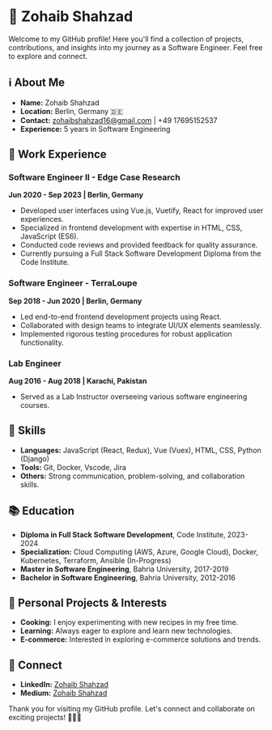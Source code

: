# 👋 Zohaib Shahzad

Welcome to my GitHub profile! Here you'll find a collection of projects, contributions, and insights into my journey as a Software Engineer. Feel free to explore and connect.

## ℹ️ About Me

- **Name:** Zohaib Shahzad
- **Location:** Berlin, Germany 🇩🇪
- **Contact:** zohaibshahzad16@gmail.com | +49 17695152537
- **Experience:** 5 years in Software Engineering

## 💼 Work Experience

### Software Engineer II - Edge Case Research
**Jun 2020 - Sep 2023 | Berlin, Germany**
- Developed user interfaces using Vue.js, Vuetify, React for improved user experiences.
- Specialized in frontend development with expertise in HTML, CSS, JavaScript (ES6).
- Conducted code reviews and provided feedback for quality assurance.
- Currently pursuing a Full Stack Software Development Diploma from the Code Institute.

### Software Engineer - TerraLoupe
**Sep 2018 - Jun 2020 | Berlin, Germany**
- Led end-to-end frontend development projects using React.
- Collaborated with design teams to integrate UI/UX elements seamlessly.
- Implemented rigorous testing procedures for robust application functionality.

### Lab Engineer
**Aug 2016 - Aug 2018 | Karachi, Pakistan**
- Served as a Lab Instructor overseeing various software engineering courses.

## 🚀 Skills

- **Languages:** JavaScript (React, Redux), Vue (Vuex), HTML, CSS, Python (Django)
- **Tools:** Git, Docker, Vscode, Jira
- **Others:** Strong communication, problem-solving, and collaboration skills.


## 📚 Education

- **Diploma in Full Stack Software Development**, Code Institute, 2023-2024
- **Specialization:** Cloud Computing (AWS, Azure, Google Cloud), Docker, Kubernetes, Terraform, Ansible (In-Progress)
- **Master in Software Engineering**, Bahria University, 2017-2019
- **Bachelor in Software Engineering**, Bahria University, 2012-2016



## 🌟 Personal Projects & Interests

- **Cooking:** I enjoy experimenting with new recipes in my free time.
- **Learning:** Always eager to explore and learn new technologies.
- **E-commerce:** Interested in exploring e-commerce solutions and trends.

## 🔗 Connect

- **LinkedIn:** [Zohaib Shahzad](https://www.linkedin.com/in/zohaibshahzad00/)
- **Medium:** [Zohaib Shahzad](https://medium.com/@zohaibshahzad16)

Thank you for visiting my GitHub profile. Let's connect and collaborate on exciting projects! 👩‍💻🚀
